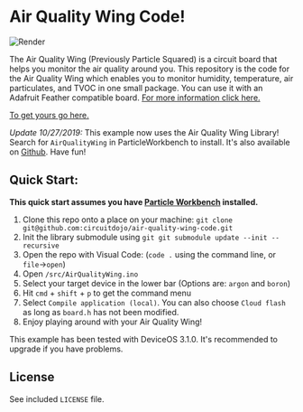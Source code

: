 # Air Quality Wing Code!

![Render](images/render.png)

The Air Quality Wing (Previously Particle Squared) is a circuit board that helps you monitor the air quality around you. This repository is the code for the Air Quality Wing which enables you to monitor humidity, temperature, air particulates, and TVOC in one small package. You can use it with an Adafruit Feather compatible board. [For more information click here.](https://docs.jaredwolff.com/air-quality-wing/index.html)

[To get yours go here.](https://www.jaredwolff.com/store/air-quality-wing/)

*Update 10/27/2019:* This example now uses the Air Quality Wing Library! Search for `AirQualityWing` in ParticleWorkbench to install. It's also available on [Github](https://github.com/jaredwolff/air-quality-wing-library). Have fun!

## Quick Start:

**This quick start assumes you have [Particle Workbench](https://www.particle.io/workbench/) installed.**

1. Clone this repo onto a place on your machine: `git clone git@github.com:circuitdojo/air-quality-wing-code.git`
2. Init the library submodule using `git git submodule update --init --recursive`
3. Open the repo with Visual Code: (`code .` using the command line, or `file`->`open`)
4. Open `/src/AirQualityWing.ino`
5. Select your target device in the lower bar (Options are: `argon` and `boron`)
6. Hit `cmd` + `shift` + `p` to get the command menu
7. Select `Compile application (local)`. You can also choose `Cloud flash` as long as `board.h` has not been modified.
8. Enjoy playing around with your Air Quality Wing!

This example has been tested with DeviceOS 3.1.0. It's recommended to upgrade if you have problems.

## License

See included `LICENSE` file.
